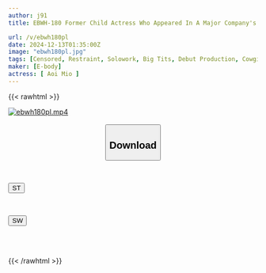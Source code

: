 ```yaml
---
author: j91
title: EBWH-180 Former Child Actress Who Appeared In A Major Company's Commercial 13 Years Ago Has Returned As A Fair-skinned Beauty With Big Breasts. Mio Aoi Makes Her AV Debut. Please Satisfy My Sexual Desires, Which Were Excited By The Confinement Scene In The Drama She Appeared In...

url: /v/ebwh180pl
date: 2024-12-13T01:35:00Z
image: "ebwh180pl.jpg"
tags: [Censored, Restraint, Solowork, Big Tits, Debut Production, Cowgirl, Breasts, Slender	]
maker: [E-body]
actress: [ Aoi Mio ]
---
```



{{< rawhtml >}}

<div class="video" data-videoid="9WzwRX8D1BtOwY">
    <a href="javascript:;">
        <img src="/v/ebwh180pl/ebwh180pl.jpg" width="WIDTH" height="HEIGHT" alt="ebwh180pl.mp4" loading="lazy">
    </a>
</div>

<script type="text/javascript" src="https://j91.asia/asset/on-demand-st.js"></script>

<br>
  <link rel="stylesheet" href="https://j91.asia/asset/bs5.css">
  
  <center>
  <button class="btn btn-primary" type="button" data-bs-toggle="collapse" data-bs-target=".multi-collapse" aria-expanded="false" aria-controls="multiCollapseExample1 multiCollapseExample2"><h2>Download</h2></button></center>
</p>
<div class="row">
  <div class="col">
    <div class="collapse multi-collapse" id="multiCollapseExample1">
      <div class="card card-body">
	      	      <br>
<div class="buttons">  
<p><a href="/v/ebwh180pl/st.html" target="_blank"><button class="btn-hover color-3"><i class="fa fa-download"></i> ST</button></a></p></div>
    </div>
  </div>
</div>
  <div class="col">
    <div class="collapse multi-collapse" id="multiCollapseExample2">
      <div class="card card-body">
	      <br>
<div class="buttons">
<p><a href="/v/ebwh180pl/sw.html" target="_blank"><button class="btn-hover color-2"><i class="fa fa-download"></i> SW</button></a></p></div>
<br><br>
      </div>
    </div>
  </div>
</div>

{{< /rawhtml >}}
